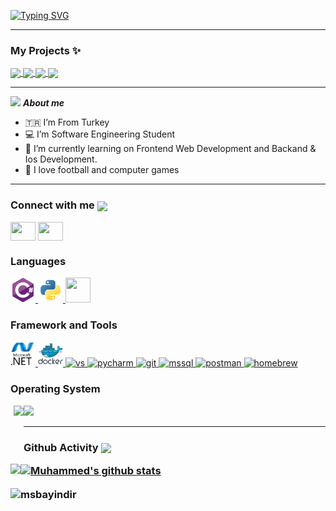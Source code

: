 [![Typing SVG](https://readme-typing-svg.herokuapp.com?font=Times+New+Roman&size=30&color=30A7DCCD&center=true&vCenter=true&lines=Welcome+to+my+GitHub+Profile;I'm+Muhammed+Sefa+BAYINDIR)](https://git.io/typing-svg)
***

<h3 align="left">My Projects ✨</h3>
  
  <div>
  <a href="https://github.com/msbayindir/MyCafe">
  <img align="center" src="https://github-readme-stats.vercel.app/api/pin/?username=msbayindir&repo=MyCafe&theme=vision-friendly-dark" />
  </a>
  
   <a href="https://github.com/msbayindir/MYAZ206">
  <img align="center" src="https://github-readme-stats.vercel.app/api/pin/?username=msbayindir&repo=MYAZ206&theme=vision-friendly-dark" />
  </a>
  
  <a href="https://github.com/msbayindir/ClashRChest.nTier">
  <img align="center" src="https://github-readme-stats.vercel.app/api/pin/?username=msbayindir&repo=ClashRChest.nTier&theme=vision-friendly-dark" />
  </a>
  
   <a href="https://github.com/msbayindir/IdentityServer.Sample">
  <img align="center" src="https://github-readme-stats.vercel.app/api/pin/?username=msbayindir&repo=IdentityServer.Sample&theme=vision-friendly-dark" />
  </a>
  
  </div>
  

  ---
<img src="https://media.giphy.com/media/ObNTw8Uzwy6KQ/giphy.gif" width="30px">&nbsp;***About me***

- 🇹🇷  I’m From Turkey
- 💻 I’m Software Engineering Student 
- 🌱 I’m currently learning on Frontend Web Development and Backand & Ios Development.  
- 💙 I love football and computer games

---
<h3 align="left">Connect with me <img align="center" src="https://c.tenor.com/arL-Och6Y7sAAAAC/connecting-loading.gif" height="55px" /></h3>

<p align="left">
  <a href="https://www.linkedin.com/in/muhammed-sefa-bay%C4%B1nd%C4%B1r-0162751b6/?originalSubdomain=tr" target="blank"><img align="center"
      src="https://raw.githubusercontent.com/rahuldkjain/github-profile-readme-generator/master/src/images/icons/Social/linked-in-alt.svg"
       height="30" width="40" /></a>
  <a href="https://instagram.com/msbayindir" target="blank"><img align="center"
      src="https://raw.githubusercontent.com/rahuldkjain/github-profile-readme-generator/master/src/images/icons/Social/instagram.svg"
       height="30" width="40" /></a>
</p>

<h3 align="left">Languages</h3>
<p align="left">
  <a href="https://www.w3schools.com/cs/" target="_blank" rel="noreferrer">
    <img src="https://raw.githubusercontent.com/devicons/devicon/master/icons/csharp/csharp-original.svg" alt="csharp"
      width="40" height="40" />
  </a>
   <a href="https://www.python.org" target="_blank" rel="noreferrer">
    <img src="https://raw.githubusercontent.com/devicons/devicon/master/icons/python/python-original.svg" alt="python"
      width="40" height="40" />
  </a>
   
   <a href="https://www.javatpoint.com/c-programming-language-tutorial" target="_blank" rel="noreferrer">
    <img height="40" width="40" src="https://cdn.iconscout.com/icon/free/png-512/c-programming-569564.png">
  </a>
</p>

<h3 align="left">Framework and Tools</h3>
<p>
<a href="https://dotnet.microsoft.com/" target="_blank" rel="noreferrer">
    <img src="https://raw.githubusercontent.com/devicons/devicon/master/icons/dot-net/dot-net-original-wordmark.svg"
      alt="dotnet" width="40" height="40" />
  </a>
 
  <a href="https://www.docker.com/" target="_blank" rel="noreferrer">
    <img src="https://raw.githubusercontent.com/devicons/devicon/master/icons/docker/docker-original-wordmark.svg"
      alt="docker" width="40" height="40" />
  </a>
  <a href="https://www.docker.com/" target="_blank" rel="noreferrer">
    <img src="https://e7.pngegg.com/pngimages/190/711/png-clipart-microsoft-visual-studio-entity-framework-microsoft-developer-network-asp-net-microsoft-purple-angle-thumbnail.png"
      alt="vs" width="40" height="40" />
  </a>
  <a href="https://www.jetbrains.com/pycharm/" target="_blank" rel="noreferrer">
    <img src="https://e7.pngegg.com/pngimages/805/274/png-clipart-black-and-white-pc-logo-pycharm-logo-icons-logos-emojis-tech-companies-thumbnail.png"
      alt="pycharm" width="40" height="40" />
  </a>
  <a href="https://git-scm.com/" target="_blank"> <img src="https://www.vectorlogo.zone/logos/git-scm/git-scm-icon.svg"
       alt="git" width="40" height="40"/> </a>
   <a href="https://www.microsoft.com/en-us/sql-server" target="_blank"> <img src="https://www.svgrepo.com/show/303229/microsoft-sql-server-logo.svg" alt="mssql" width="40" height="40"/> </a>
   <a href="https://postman.com" target="_blank"> <img src="https://www.vectorlogo.zone/logos/getpostman/getpostman-icon.svg" alt="postman" width="40" height="40"/> 
 </a> 
   <a href="https://brew.sh/index_tr" target="_blank"> <img src="https://upload.wikimedia.org/wikipedia/commons/thumb/9/95/Homebrew_logo.svg/398px-Homebrew_logo.svg.png?20190203204640" alt="homebrew" width="40" height="40"/> 
 </a> 
</p>

<h3 align="left">Operating System </h3>
<p align="left">
<img align="left" src="https://c.tenor.com/fMmpqhXx4gQAAAAC/mac-os.gif" height="60px" style="padding-left:5px;" />
<img align="rigt" src="https://c.tenor.com/DRQumeadhgYAAAAi/windows10-windows.gif" height="60px" />
</p>

---

<h3 align="left">Github Activity <img align="center" src="https://media.giphy.com/media/iY8CRBdQXODJSCERIr/giphy.gif" height="55px"</h3>

  
<p>
<a href="https://github.com/msbayindir">
  <img align="left" src="https://github-readme-stats.vercel.app/api/top-langs/?username=msbayindir&theme=dracula" />
  </a>

<a href="https://github.com/msbayindir">
 <img align="center" src="https://github-readme-stats.vercel.app/api?username=msbayindir&show_icons=true&theme=dracula&line_height=40" alt="Muhammed's github stats"/>

  </p>
  </a>
 <img align="center" src="https://github-readme-streak-stats.herokuapp.com/?user=msbayindir&theme=dracula&line_height=100" alt="msbayindir" />

  
